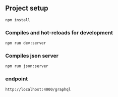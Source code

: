 

## Project setup
```
npm install
```

### Compiles and hot-reloads for development
```
npm run dev:server
```
### Compiles json server
```
npm run json:server
```
### endpoint
```
http://localhost:4000/graphql
```
